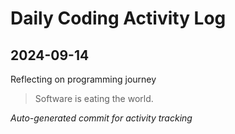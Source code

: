 # Daily Coding Activity Log

## 2024-09-14

Reflecting on programming journey

> Software is eating the world.

*Auto-generated commit for activity tracking*
